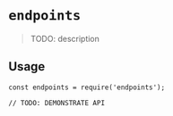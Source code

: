 # `endpoints`

> TODO: description

## Usage

```
const endpoints = require('endpoints');

// TODO: DEMONSTRATE API
```
